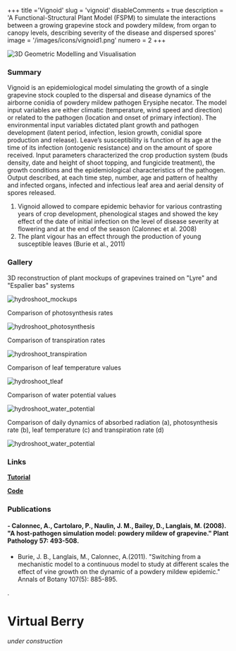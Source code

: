 +++
title ='Vignoid'
slug = 'vignoid'
disableComments = true
description = 'A Functional-Structural Plant Model (FSPM) to simulate the interactions between a growing grapevine stock and powdery mildew, from organ to canopy levels, describing severity of the disease and dispersed spores'
image = '/images/icons/vignoid1.png'
numero = 2
+++


<!--# Vignoid-->

![3D Geometric Modelling and Visualisation](/images/hydroshoot/hydroshoot1.png)

### Summary

Vignoid is an epidemiological model simulating the growth of a single grapevine stock coupled to the dispersal and disease dynamics of the airborne conidia of powdery mildew pathogen Erysiphe necator. 
The model input variables are either climatic (temperature, wind speed and direction) or related to the pathogen (location and onset of primary infection). The environmental input variables dictated plant growth and pathogen development (latent period, infection, lesion growth, conidial spore production and release). Leave’s susceptibility is function of its age at the time of its infection (ontogenic resistance) and on the amount of spore received.
Input parameters characterized the crop production system (buds density, date and height of shoot topping, and fungicide treatment), the growth conditions and the epidemiological characteristics of the pathogen.
Output described, at each time step, number, age and pattern of healthy and infected organs, infected and infectious leaf area and aerial density of spores released. 
1.	Vignoid allowed to compare epidemic behavior for various contrasting years of crop development, phenological stages and showed the key effect of the date of initial infection on the level of disease severity at flowering and at the end of the season (Calonnec et al. 2008)
2.	The plant vigour has an effect through the production of young susceptible leaves (Burie et al., 2011)


### Gallery
3D reconstruction of plant mockups of grapevines trained on "Lyre" and "Espalier bas" systems

![hydroshoot_mockups](/images/hydroshoot/mockups.png)

Comparison of photosynthesis rates

![hydroshoot_photosynthesis](/images/hydroshoot/photosynthesis.png)


Comparison of transpiration rates

![hydroshoot_transpiration](/images/hydroshoot/transpiration.png)


Comparison of leaf temperature values

![hydroshoot_tleaf](/images/hydroshoot/tleaf.png)


Comparison of water potential values

![hydroshoot_water_potential](/images/hydroshoot/water_potential.png)



Comparison of daily dynamics of absorbed radiation (a), photosynthesis rate (b),
leaf temperature (c) and transpiration rate (d)

![hydroshoot_water_potential](/images/hydroshoot/dynamic.png)



### Links

[**Tutorial**](https://hydroshoot.readthedocs.io/en/latest/)


[**Code**](https://github.com/openalea/hydroshoot)



### Publications

#### - Calonnec, A., Cartolaro, P., Naulin, J. M., Bailey, D., Langlais, M. (2008). "A host-pathogen simulation model: powdery mildew of grapevine." Plant Pathology 57: 493-508.
- Burie, J. B., Langlais, M., Calonnec, A.(2011). "Switching from a mechanistic model to a continuous model to study at different scales the effect of vine growth on the dynamic of a powdery mildew epidemic." Annals of Botany 107(5): 885-895.
	

.
# Virtual Berry

*under construction*
